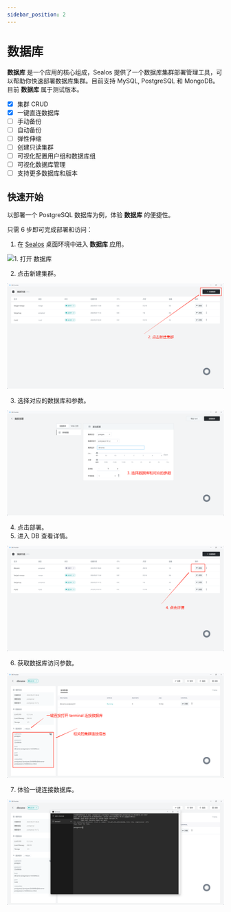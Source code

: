 ```yaml
---
sidebar_position: 2
---
```


# 数据库

**数据库** 是一个应用的核心组成，Sealos 提供了一个数据库集群部署管理工具，可以帮助你快速部署数据库集群。目前支持 MySQL, PostgreSQL 和 MongoDB。目前 **数据库** 属于测试版本。

- [x] 集群 CRUD
- [x] 一键直连数据库
- [ ] 手动备份
- [ ] 自动备份
- [ ] 弹性伸缩
- [ ] 创建只读集群
- [ ] 可视化配置用户组和数据库组
- [ ] 可视化数据库管理
- [ ] 支持更多数据库和版本

## 快速开始

以部署一个 PostgreSQL 数据库为例，体验 **数据库** 的便捷性。

只需 6 步即可完成部署和访问：

1. 在 [Sealos](https://cloud.sealos.io) 桌面环境中进入 **数据库** 应用。

![1. 打开 **数据库**](./imgs/db1.png)

2. 点击新建集群。

![2. 新建集群](./imgs/db2.png)

3. 选择对应的数据库和参数。

![3. 选择对应的数据库和参数](./imgs/db3.png)

4. 点击部署。
5. 进入 DB 查看详情。

![4. 进入 DB 详情](./imgs/db4.png)

6. 获取数据库访问参数。

![5. 获取数据库访问参数](./imgs/db5.png)

7. 体验一键连接数据库。

![pg 数据库连接](./imgs/db6.png)
